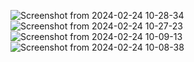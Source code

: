
![Screenshot from 2024-02-24 10-28-34](https://github.com/Kalaivani-selvi/niki-chat-firebase1/assets/131773154/c3390013-d60e-4b89-9583-ed6bf2a0eb0c)
![Screenshot from 2024-02-24 10-27-23](https://github.com/Kalaivani-selvi/niki-chat-firebase1/assets/131773154/c4868de2-d04f-44eb-8c18-c16df9346ada)
![Screenshot from 2024-02-24 10-09-13](https://github.com/Kalaivani-selvi/niki-chat-firebase1/assets/131773154/0cf2755c-50ad-4224-b1fd-c101c0614f75)
![Screenshot from 2024-02-24 10-08-38](https://github.com/Kalaivani-selvi/niki-chat-firebase1/assets/131773154/9d259b89-f992-46c6-ae54-4efb5d13f2d9)
